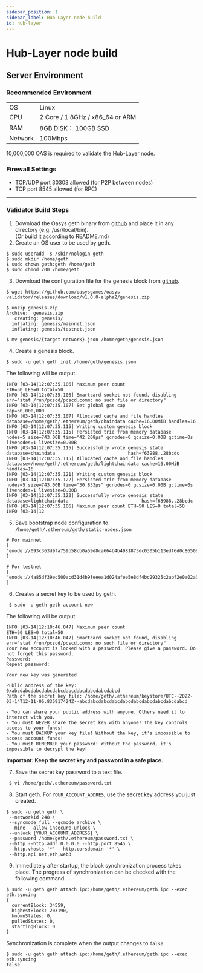 ```yaml
---
sidebar_position: 1
sidebar_label: Hub-Layer node build
id: hub-layer
---
```


# Hub-Layer node build
## Server Environment

### Recommended Environment
|         |                                   |
|---------|-----------------------------------|
| OS      | Linux                             |
| CPU     | 2 Core / 1.8GHz / x86_64 or ARM   |
| RAM     | 8GB DISK： 100GB SSD              |
| Network | 100Mbps                           |
10,000,000 OAS is required to validate the Hub-Layer node.  

### Firewall Settings
- TCP/UDP port 30303 allowed (for P2P between nodes)
- TCP port 8545 allowed (for RPC)
---
### Validator Build Steps
1. Download the Oasys geth binary from [github](https://github.com/oasysgames/oasys-validator) and place it in any directory (e.g. /usr/local/bin).  
(Or build it according to README.md)
2. Create an OS user to be used by geth.
```
$ sudo useradd -s /sbin/nologin geth
$ sudo mkdir /home/geth
$ sudo chown geth:geth /home/geth
$ sudo chmod 700 /home/geth
```
3. Download the configuration file for the genesis block from [github](https://github.com/oasysgames/oasys-validator/releases).
```
$ wget https://github.com/oasysgames/oasys-validator/releases/download/v1.0.0-alpha2/genesis.zip

$ unzip genesis.zip
Archive:  genesis.zip
   creating: genesis/
  inflating: genesis/mainnet.json
  inflating: genesis/testnet.json

$ mv genesis/{target network}.json /home/geth/genesis.json
```

4. Create a genesis block.
```
$ sudo -u geth geth init /home/geth/genesis.json
```

The following will be output.
```
INFO [03-14|12:07:35.106] Maximum peer count                       ETH=50 LES=0 total=50
INFO [03-14|12:07:35.106] Smartcard socket not found, disabling    err="stat /run/pcscd/pcscd.comm: no such file or directory"
INFO [03-14|12:07:35.107] Set global gas cap                       cap=50,000,000
INFO [03-14|12:07:35.107] Allocated cache and file handles         database=/home/geth/.ethereum/geth/chaindata cache=16.00MiB handles=16
INFO [03-14|12:07:35.115] Writing custom genesis block
INFO [03-14|12:07:35.115] Persisted trie from memory database      nodes=5 size=743.00B time="42.208µs" gcnodes=0 gcsize=0.00B gctime=0s livenodes=1 livesize=0.00B
INFO [03-14|12:07:35.115] Successfully wrote genesis state         database=chaindata                           hash=f63988..28bcdc
INFO [03-14|12:07:35.115] Allocated cache and file handles         database=/home/geth/.ethereum/geth/lightchaindata cache=16.00MiB handles=16
INFO [03-14|12:07:35.121] Writing custom genesis block
INFO [03-14|12:07:35.122] Persisted trie from memory database      nodes=5 size=743.00B time="30.833µs" gcnodes=0 gcsize=0.00B gctime=0s livenodes=1 livesize=0.00B
INFO [03-14|12:07:35.122] Successfully wrote genesis state         database=lightchaindata                           hash=f63988..28bcdc
INFO [03-14|12:07:35.106] Maximum peer count ETH=50 LES=0 total=50 INFO [03-14|12
```

5. Save bootstrap node configuration to `/home/geth/.ethereum/geth/static-nodes.json`
```
# For mainnet
[ "enode://093c363d9fa759b58cb0a59d8ca664b4b4981873dc0305b113edf6d0c865089ed9894300b385e58bb3da2f7b8b575170522c5f542a9d47cbff7d28d3c8c8dd65@35.73.174.118:30303" ]

# For testnet
[ "enode://4a85df39ec500acd31d4b9feeea1d024afee5e8df4bc29325c2abf2e0a02a34f6ece24aca06cb5027675c167ecf95a9fc23fb7a0f671f84edb07dafe6e729856@35.77.156.6:30303" ]
```
6. Creates a secret key to be used by geth.
```
 $ sudo -u geth geth account new
```
The following will be output.
```
INFO [03-14|12:10:46.047] Maximum peer count                       ETH=50 LES=0 total=50
INFO [03-14|12:10:46.047] Smartcard socket not found, disabling    err="stat /run/pcscd/pcscd.comm: no such file or directory"
Your new account is locked with a password. Please give a password. Do not forget this password.
Password:
Repeat password:

Your new key was generated

Public address of the key:   0xabcdabcdabcdabcdabcdabcdabcdabcdabcdabcd
Path of the secret key file: /home/geth/.ethereum/keystore/UTC--2022-03-14T12-11-06.835917424Z--abcdabcdabcdabcdabcdabcdabcdabcdabcdabcd

- You can share your public address with anyone. Others need it to interact with you.
- You must NEVER share the secret key with anyone! The key controls access to your funds!
- You must BACKUP your key file! Without the key, it's impossible to access account funds!
- You must REMEMBER your password! Without the password, it's impossible to decrypt the key!
```
**Important: Keep the secret key and password in a safe place.**  

7. Save the secret key password to a text file.
```
 $ vi /home/geth/.ethereum/password.txt
```
8. Start geth. For `YOUR_ACCOUNT_ADDRES`, use the secret key address you just created.
```
$ sudo -u geth geth \
 --networkid 248 \
 --syncmode full --gcmode archive \
 --mine --allow-insecure-unlock \
 --unlock {YOUR_ACCOUNT_ADDRESS} \
 --password /home/geth/.ethereum/password.txt \
 --http --http.addr 0.0.0.0 --http.port 8545 \
 --http.vhosts '*' --http.corsdomain '*' \
 --http.api net,eth,web3
```
9. Immediately after startup, the block synchronization process takes place. The progress of synchronization can be checked with the following command. 
```
$ sudo -u geth geth attach ipc:/home/geth/.ethereum/geth.ipc --exec eth.syncing
{
  currentBlock: 34559,
  highestBlock: 203190,
  knownStates: 0,
  pulledStates: 0,
  startingBlock: 0
}
```
Synchronization is complete when the output changes to `false`.
```
$ sudo -u geth geth attach ipc:/home/geth/.ethereum/geth.ipc --exec eth.syncing
false
```
